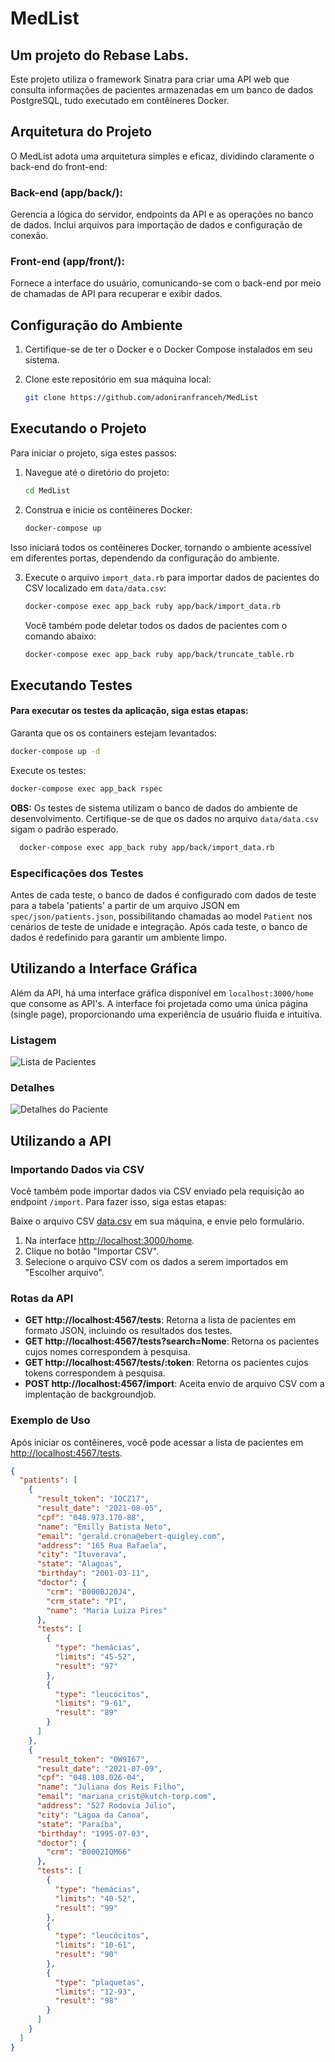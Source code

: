 # MedList

## Um projeto do Rebase Labs.

Este projeto utiliza o framework Sinatra para criar uma API web que consulta informações de pacientes armazenadas em um banco de dados PostgreSQL, tudo executado em contêineres Docker.

## Arquitetura do Projeto
O MedList adota uma arquitetura simples e eficaz, dividindo claramente o back-end do front-end:

### Back-end (app/back/):

Gerencia a lógica do servidor, endpoints da API e as operações no banco de dados. Inclui arquivos para importação de dados e configuração de conexão.

### Front-end (app/front/):

Fornece a interface do usuário, comunicando-se com o back-end por meio de chamadas de API para recuperar e exibir dados.

## Configuração do Ambiente

1. Certifique-se de ter o Docker e o Docker Compose instalados em seu sistema.
2. Clone este repositório em sua máquina local:

    ```bash
    git clone https://github.com/adoniranfranceh/MedList
    ```

## Executando o Projeto

Para iniciar o projeto, siga estes passos:

1. Navegue até o diretório do projeto:

    ```bash
    cd MedList
    ```

2. Construa e inicie os contêineres Docker:

    ```bash
    docker-compose up
    ```

Isso iniciará todos os contêineres Docker, tornando o ambiente acessível em diferentes portas, dependendo da configuração do ambiente.

3. Execute o arquivo `import_data.rb` para importar dados de pacientes do CSV localizado em `data/data.csv`:

    ```bash
    docker-compose exec app_back ruby app/back/import_data.rb
    ```

   Você também pode deletar todos os dados de pacientes com o comando abaixo:

    ```bash
    docker-compose exec app_back ruby app/back/truncate_table.rb 
    ```

## Executando Testes

#### Para executar os testes da aplicação, siga estas etapas:
Garanta que os os containers estejam levantados:
```bash
docker-compose up -d
```
Execute os testes:
```bash
docker-compose exec app_back rspec
```

**OBS:** Os testes de sistema utilizam o banco de dados do ambiente de desenvolvimento. Certifique-se de que os dados no arquivo `data/data.csv` sigam o padrão esperado.

```bash
  docker-compose exec app_back ruby app/back/import_data.rb
```

### Especificações dos Testes
Antes de cada teste, o banco de dados é configurado com dados de teste para a tabela 'patients' a partir de um arquivo JSON em `spec/json/patients.json`, possibilitando chamadas ao model `Patient` nos cenários de teste de unidade e integração. Após cada teste, o banco de dados é redefinido para garantir um ambiente limpo.

## Utilizando a Interface Gráfica

Além da API, há uma interface gráfica disponível em `localhost:3000/home` que consome as API's. A interface foi projetada como uma única página (single page), proporcionando uma experiência de usuário fluida e intuitiva.

### Listagem
![Lista de Pacientes](https://github.com/adoniranfranceh/MedList/assets/116985618/ea731d70-dbc1-4084-a801-84aec3e51701)

### Detalhes
![Detalhes do Paciente](https://github.com/adoniranfranceh/MedList/assets/116985618/7e58d865-d085-48cb-a3cf-851ae05443a2)

## Utilizando a API

### Importando Dados via CSV

Você também pode importar dados via CSV enviado pela requisição ao endpoint `/import`. Para fazer isso, siga estas etapas:

Baixe o arquivo CSV [data.csv](https://github.com/adoniranfranceh/MedList/blob/main/data/data.csv) em sua máquina, e envie pelo formulário.

1. Na interface [http://localhost:3000/home](http://localhost:3000/home).
2. Clique no botão "Importar CSV".
3. Selecione o arquivo CSV com os dados a serem importados em "Escolher arquivo".

### Rotas da API

- **GET http://localhost:4567/tests**: Retorna a lista de pacientes em formato JSON, incluindo os resultados dos testes.
- **GET http://localhost:4567/tests?search=Nome**: Retorna os pacientes cujos nomes correspondem à pesquisa.
- **GET http://localhost:4567/tests/:token**: Retorna os pacientes cujos tokens correspondem à pesquisa.
- **POST http://localhost:4567/import**: Aceita envio de arquivo CSV com a implentação de backgroundjob.

### Exemplo de Uso

Após iniciar os contêineres, você pode acessar a lista de pacientes em [http://localhost:4567/tests](http://localhost:4567/tests).

```json
{
  "patients": [
    {
      "result_token": "IQCZ17",
      "result_date": "2021-08-05",
      "cpf": "048.973.170-88",
      "name": "Emilly Batista Neto",
      "email": "gerald.crona@ebert-quigley.com",
      "address": "165 Rua Rafaela",
      "city": "Ituverava",
      "state": "Alagoas",
      "birthday": "2001-03-11",
      "doctor": {
        "crm": "B000BJ20J4",
        "crm_state": "PI",
        "name": "Maria Luiza Pires"
      },
      "tests": [
        {
          "type": "hemácias",
          "limits": "45-52",
          "result": "97"
        },
        {
          "type": "leucócitos",
          "limits": "9-61",
          "result": "89"
        }
      ]
    },
    {
      "result_token": "0W9I67",
      "result_date": "2021-07-09",
      "cpf": "048.108.026-04",
      "name": "Juliana dos Reis Filho",
      "email": "mariana_crist@kutch-torp.com",
      "address": "527 Rodovia Júlio",
      "city": "Lagoa da Canoa",
      "state": "Paraíba",
      "birthday": "1995-07-03",
      "doctor": {
        "crm": "B0002IQM66"
      },
      "tests": [
        {
          "type": "hemácias",
          "limits": "40-52",
          "result": "99"
        },
        {
          "type": "leucócitos",
          "limits": "10-61",
          "result": "90"
        },
        {
          "type": "plaquetas",
          "limits": "12-93",
          "result": "98"
        }
      ]
    }
  ]
}
```
